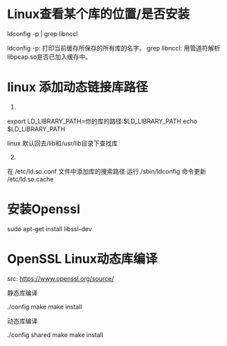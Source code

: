 # Linux查看某个库的位置/是否安装
ldconfig -p | grep libnccl

ldconfig -p: 打印当前缓存所保存的所有库的名字。
grep libnccl: 用管道符解析libpcap.so是否已加入缓存中。

# linux 添加动态链接库路径
1)
export  LD_LIBRARY_PATH=你的库的路径:$LD_LIBRARY_PATH
echo  $LD_LIBRARY_PATH

linux 默认回去/lib和/usr/lib目录下查找库

2)
在 /etc/ld.so.conf 文件中添加库的搜索路径
运行 /sbin/ldconfig 命令更新 /etc/ld.so.cache

# 安装Openssl
sudo apt-get install libssl-dev

# OpenSSL Linux动态库编译

src:
https://www.openssl.org/source/

静态库编译

./config 
make
make install

动态库编译

./config shared
make
make install

